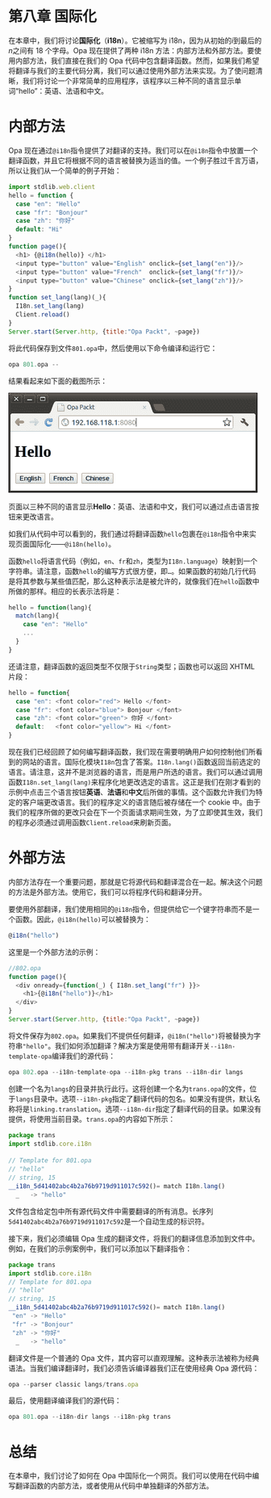 # 第八章 国际化

在本章中，我们将讨论**国际化**（**i18n**）。它被缩写为 i18n，因为从初始的*i*到最后的*n*之间有 18 个字母。Opa 现在提供了两种 i18n 方法：内部方法和外部方法。要使用内部方法，我们直接在我们的 Opa 代码中包含翻译函数。然而，如果我们希望将翻译与我们的主要代码分离，我们可以通过使用外部方法来实现。为了使问题清晰，我们将讨论一个非常简单的应用程序，该程序以三种不同的语言显示单词“hello”：英语、法语和中文。

# 内部方法

Opa 现在通过`@i18n`指令提供了对翻译的支持。我们可以在`@i18n`指令中放置一个翻译函数，并且它将根据不同的语言被替换为适当的值。一个例子胜过千言万语，所以让我们从一个简单的例子开始：

```js
import stdlib.web.client
hello = function {
  case "en": "Hello"
  case "fr": "Bonjour"
  case "zh": "你好"
  default: "Hi"
}
function page(){
  <h1> {@i18n(hello)} </h1>
  <input type="button" value="English" onclick={set_lang("en")}/>
  <input type="button" value="French"  onclick={set_lang("fr")}/>
  <input type="button" value="Chinese" onclick={set_lang("zh")}/>
}
function set_lang(lang)(_){
  I18n.set_lang(lang)
  Client.reload()
}
Server.start(Server.http, {title:"Opa Packt", ~page})
```

将此代码保存到文件`801.opa`中，然后使用以下命令编译和运行它：

```js
opa 801.opa --

```

结果看起来如下面的截图所示：

![内部方法](img/3749OS_08_01.jpg)

页面以三种不同的语言显示**Hello**：英语、法语和中文，我们可以通过点击语言按钮来更改语言。

如我们从代码中可以看到的，我们通过将翻译函数`hello`包裹在`@i18n`指令中来实现页面国际化——`@i18n(hello)`。

函数`hello`将语言代码（例如，`en`、`fr`和`zh`，类型为`I18n.language`）映射到一个字符串。请注意，函数`hello`的编写方式很方便，即`…`。如果函数的初始几行代码是将其参数与某些值匹配，那么这种表示法是被允许的，就像我们在`hello`函数中所做的那样。相应的长表示法将是：

```js
hello = function(lang){
  match(lang){
    case "en": "Hello"
    ...
  }
}
```

还请注意，翻译函数的返回类型不仅限于`String`类型；函数也可以返回 XHTML 片段：

```js
hello = function{
  case "en": <font color="red"> Hello </font>
  case "fr": <font color="blue"> Bonjour </font>
  case "zh": <font color="green"> 你好 </font>
  default:   <font color="yellow"> Hi </font>
}
```

现在我们已经回顾了如何编写翻译函数，我们现在需要明确用户如何控制他们所看到的网站的语言。国际化模块`I18n`包含了答案。`I18n.lang()`函数返回当前选定的语言。请注意，这并不是浏览器的语言，而是用户所选的语言。我们可以通过调用函数`I18n.set_lang(lang)`来程序化地更改选定的语言。这正是我们在刚才看到的示例中点击三个语言按钮**英语**、**法语**和**中文**后所做的事情。这个函数允许我们为特定的客户端更改语言。我们的程序定义的语言随后被存储在一个 cookie 中。由于我们的程序所做的更改只会在下一个页面请求期间生效，为了立即使其生效，我们的程序必须通过调用函数`Client.reload`来刷新页面。

# 外部方法

内部方法存在一个重要问题，那就是它将源代码和翻译混合在一起。解决这个问题的方法是外部方法。使用它，我们可以将程序代码和翻译分开。

要使用外部翻译，我们使用相同的`@i18n`指令，但提供给它一个键字符串而不是一个函数。因此，`@i18n(hello)`可以被替换为：

```js
@i18n("hello")
```

这里是一个外部方法的示例：

```js
//802.opa
function page(){
  <div onready={function(_) { I18n.set_lang("fr") }}>
    <h1>{@i18n("hello")}</h1>
  </div>
}
Server.start(Server.http, {title:"Opa Packt", ~page})
```

将文件保存为`802.opa`。如果我们不提供任何翻译，`@i18n("hello")`将被替换为字符串`"hello"`。我们如何添加翻译？解决方案是使用带有翻译开关`--i18n-template-opa`编译我们的源代码：

```js
opa 802.opa --i18n-template-opa --i18n-pkg trans --i18n-dir langs
```

创建一个名为`langs`的目录并执行此行。这将创建一个名为`trans.opa`的文件，位于`langs`目录中。选项`--i18n-pkg`指定了翻译代码的包名。如果没有提供，默认名称将是`linking.translation`。选项`--i18n-dir`指定了翻译代码的目录。如果没有提供，将使用当前目录。`trans.opa`的内容如下所示：

```js
package trans
import stdlib.core.i18n

// Template for 801.opa
// "hello"
// string, 15
__i18n_5d41402abc4b2a76b9719d911017c592()= match I18n.lang()
  _   -> "hello"
```

文件包含给定包中所有源代码文件中需要翻译的所有消息。长序列`5d41402abc4b2a76b9719d911017c592`是一个自动生成的标识符。

接下来，我们必须编辑 Opa 生成的翻译文件，将我们的翻译信息添加到文件中。例如，在我们的示例案例中，我们可以添加以下翻译指令：

```js
package trans
import stdlib.core.i18n
// Template for 801.opa
// "hello"
// string, 15
__i18n_5d41402abc4b2a76b9719d911017c592()= match I18n.lang()
 "en" -> "Hello"
 "fr" -> "Bonjour"
 "zh" -> "你好"
  _   -> "hello"
```

翻译文件是一个普通的 Opa 文件，其内容可以直观理解。这种表示法被称为经典语法。当我们编译翻译时，我们必须告诉编译器我们正在使用经典 Opa 源代码：

```js
opa --parser classic langs/trans.opa

```

最后，使用翻译编译我们的源代码：

```js
opa 801.opa --i18n-dir langs --i18n-pkg trans

```

# 总结

在本章中，我们讨论了如何在 Opa 中国际化一个网页。我们可以使用在代码中编写翻译函数的内部方法，或者使用从代码中单独翻译的外部方法。
